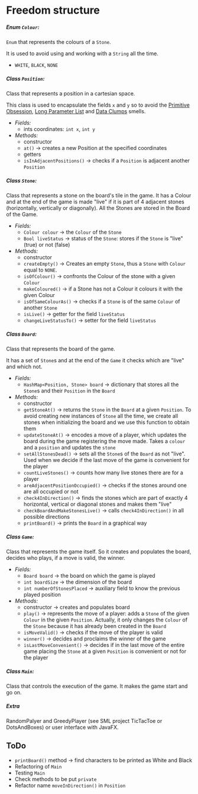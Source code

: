 # Freedom structure


##### Enum `Colour`:

`Enum` that represents the colours of a `Stone`.

It is used to avoid using and working with a `String` all the time.

- `WHITE`, `BLACK`, `NONE`

##### Class `Position`:

Class that represents a position in a cartesian space.

This class is used to encapsulate the fields `x` and `y` so to avoid the [Primitive Obsession](https://sourcemaking.com/refactoring/smells/primitive-obsession), [Long Parameter List](https://sourcemaking.com/refactoring/smells/long-parameter-list) and [Data Clumps](https://sourcemaking.com/refactoring/smells/data-clumps) smells.

- *Fields:*
  - ints coordinates: `int x`, `int y`
- *Methods:*
  - constructor
  - `at()` → creates a new Position at the specified coordinates
  - getters
  - `isInAdjacentPositions()` → checks if a `Position` is adjacent another `Position`

##### Class `Stone`:

Class that represents a stone on the board's tile in the game. It has a Colour and at the end of the game is made "live" if it is part of 4 adjacent stones (horizontally, vertically or diagonally). All the Stones are stored in the Board of the Game.

- *Fields:*
  - `Colour colour` → the `Colour` of the `Stone`
  - `Bool liveStatus` → status of the `Stone`: stores if the `Stone` is "live" (true) or not (false)
- *Methods:*
  - constructor
  - `createEmpty()` → Creates an empty `Stone`, thus a `Stone` with `Colour` equal to `NONE`.
  - `isOfColour()` → confronts the Colour of the stone with a given `Colour`
  - `makeColoured()` → if a Stone has not a Colour it colours it with the given Colour
  - `isOfSameColourAs()` → checks if a `Stone` is of the same `Colour` of another `Stone`
  - `isLive()` → getter for the field `liveStatus` 
  - `changeLiveStatusTo()` → setter for the field `liveStatus`

##### Class `Board`:

Class that represents the board of the game.

It has a set of `Stone`s and at the end of the `Game` it checks which are "live" and which not.

- *Fields:*
  - `HashMap<Position, Stone> board` → dictionary that stores all the `Stone`s and their `Position` in the `Board`
- *Methods:*
  - constructor
  - `getStoneAt()` → returns the `Stone` in the `Board` at a given `Position`. To avoid creating new instances of `Stone` all the time, we create all stones when initializing the board and we use this function to obtain them
  - `updateStoneAt()` → encodes a move of a player, which updates the board during the game registering the move made. Takes a `colour` and a `position` and updates the `stone`
  - `setAllStonesDead()` → sets all the `Stone`s of the `Board` as not "live". Used when we decide if the last move of the game is convenient for the player
  - `countLiveStones()` → counts how many live stones there are for a player
  - `areAdjacentPositionOccupied()` → checks if the stones around one are all occupied or not
  - `check4InDirection()` → finds the stones which are part of exactly 4 horizontal, vertical or diagonal stones and makes them "live"
  - `checkBoardAndMakeStonesLive()` → calls `check4InDirection()` in all possible directions
  - `printBoard()` → prints the `Board` in a graphical way

##### Class `Game`:

Class that represents the game itself. So it creates and populates the board, decides who plays, if a move is valid, the winner.

- *Fields:*
  - `Board board` → the board on which the game is played
  - `int boardSize` → the dimension of the board
  - `int numberOfStonesPlaced` → auxiliary field to know the previous played position
- *Methods:*
  - constructor → creates and populates board
  - `play()` → represents the move of a player: adds a `Stone` of the given `Colour` in the given `Position`. Actually, it only changes the `Colour` of the `Stone` because it has already been created in the `Board`
  - `isMoveValid()` → checks if the move of the player is valid
  - `winner()` → decides and proclaims the winner of the game
  - `isLastMoveConvenient()` → decides if in the last move of the entire game placing the `Stone` at a given `Position` is convenient or not for the player

##### Class `Main`:

Class that controls the execution of the game. It makes the game start and go on.


##### Extra

RandomPalyer and GreedyPlayer (see SML project TicTacToe or DotsAndBoxes) or user interface with JavaFX.


## ToDo

- `printBoard()` method → find characters to be printed as White and Black
- Refactoring of `Main`
- Testing `Main`
- Check methods to be put `private`
- Refactor name `moveInDirection()` in `Position`
